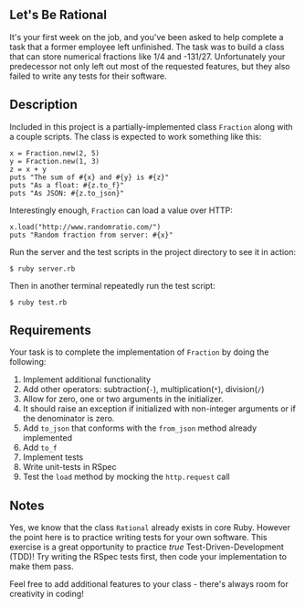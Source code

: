 ## Let's Be Rational

It's your first week on the job, and you've been asked to help complete a task that a former employee left unfinished. The task was to build a class that can store numerical fractions like 1/4 and -131/27. Unfortunately your predecessor not only left out most of the requested features, but they also failed to write any tests for their software.

## Description

Included in this project is a partially-implemented class `Fraction` along with a couple scripts. The class is expected to work something like this:

```
x = Fraction.new(2, 5)
y = Fraction.new(1, 3)
z = x + y
puts "The sum of #{x} and #{y} is #{z}"
puts "As a float: #{z.to_f}"
puts "As JSON: #{z.to_json}"
```

Interestingly enough, `Fraction` can load a value over HTTP:

```
x.load("http://www.randomratio.com/")
puts "Random fraction from server: #{x}"
```

Run the server and the test scripts in the project directory to see it in action:

```
$ ruby server.rb
```

Then in another terminal repeatedly run the test script:

```
$ ruby test.rb
```

## Requirements

Your task is to complete the implementation of `Fraction` by doing the following:

1. Implement additional functionality
  1. Add other operators: subtraction(`-`), multiplication(`*`), division(`/`)
  2. Allow for zero, one or two arguments in the initializer.
  3. It should raise an exception if initialized with non-integer arguments or if the denominator is zero.
  4. Add `to_json` that conforms with the `from_json` method already implemented
  5. Add `to_f`
2. Implement tests
  1. Write unit-tests in RSpec
  2. Test the `load` method by mocking the `http.request` call

## Notes

Yes, we know that the class `Rational` already exists in core Ruby. However the point here is to practice writing tests for your own software. This exercise is a great opportunity to practice _true_ Test-Driven-Development (TDD)! Try writing the RSpec tests first, then code your implementation to make them pass.

Feel free to add additional features to your class - there's always room for creativity in coding!

